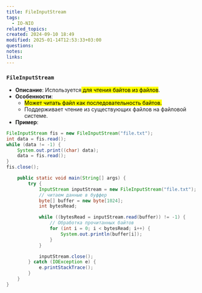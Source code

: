```yaml
---
title: FileInputStream
tags:
  - IO-NIO
related_topics: 
created: 2024-09-10 18:49
modified: 2025-01-14T12:53:33+03:00
questions: 
notes: 
links: 
---
```


### **`FileInputStream`**

- **Описание**: Используется<mark class="hltr-purple"> для чтения байтов из файлов</mark>.
- **Особенности**:
    - <mark class="hltr-yellow">Может читать файл как последовательность байтов.</mark>
    - Поддерживает чтение из существующих файлов на файловой системе.
- **Пример**:
```java
FileInputStream fis = new FileInputStream("file.txt");
int data = fis.read();
while (data != -1) {
    System.out.print((char) data);
    data = fis.read();
}
fis.close();

    public static void main(String[] args) {
        try {
            InputStream inputStream = new FileInputStream("file.txt");
            // читаем данные в буффер
            byte[] buffer = new byte[1024];
            int bytesRead;

            while ((bytesRead = inputStream.read(buffer)) != -1) {
                // Обработка прочитанных байтов
                for (int i = 0; i < bytesRead; i++) {
                    System.out.println(buffer[i]);
                }
            }

            inputStream.close();
        } catch (IOException e) {
            e.printStackTrace();
        }
    }
}

```
